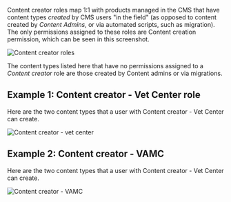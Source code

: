 Content creator roles map 1:1 with products managed in the CMS that have content types _created_ by CMS users "in the field" (as opposed to content created by _Content Admins_, or via automated scripts, such as migration). The only permissions assigned to these roles are Content creation permission, which can be seen in this screenshot. 

![Content creator roles](https://github.com/department-of-veterans-affairs/va.gov-team/blob/master/platform/cms/content-governance/Permissions_filtered_by_modules___VA_gov_CMS.png)

The content types listed here that have no permissions assigned to a _Content creator_ role are those created by Content admins or via migrations. 


## Example 1: Content creator -  Vet Center role

Here are the two content types that a user with Content creator - Vet Center can create. 

![Content creator - vet center](https://github.com/department-of-veterans-affairs/va.gov-team/blob/master/platform/cms/content-governance/content-creator-vet-center.png)

## Example 2: Content creator -  VAMC

Here are the two content types that a user with Content creator - Vet Center can create. 

![Content creator - VAMC](https://github.com/department-of-veterans-affairs/va.gov-team/blob/master/platform/cms/content-governance/content-creator-vamc-content-types.png)
